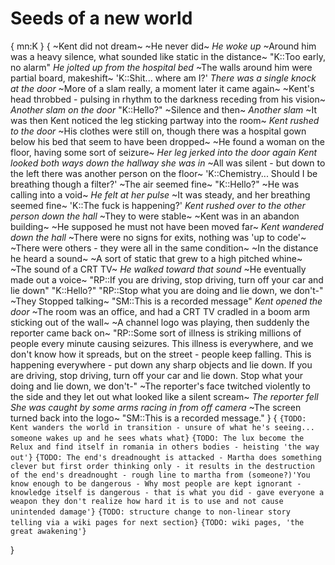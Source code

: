# Seeds of a new world
{
mn:K
}
{
~Kent did not dream~
~He never did~
*He woke up*
~Around him was a heavy silence, what sounded like static in the distance~
"K::Too early, no alarm"
*He jolted up from the hospital bed*
~The walls around him were partial board, makeshift~
'K::Shit... where am I?'
*There was a single knock at the door*
~More of a slam really, a moment later it came again~
~Kent's head throbbed - pulsing in rhythm to the darkness receding from his vision~
*Another slam on the door*
"K::Hello?"
~Silence and then~
*Another slam*
~It was then Kent noticed the leg sticking partway into the room~
*Kent rushed to the door*
~His clothes were still on, though there was a hospital gown below his bed that seem to have been dropped~
~He found a woman on the floor, having some sort of seizure~
*Her leg jerked into the door again*
*Kent looked both ways down the hallway she was in*
~All was silent - but down to the left there was another person on the floor~
'K::Chemistry... 
Should I be breathing though a filter?'
~The air seemed fine~
"K::Hello?"
~He was calling into a void~
*He felt at her pulse*
~It was steady, and her breathing seemed fine~
'K::The fuck is happening?'
*Kent rushed over to the other person down the hall*
~They to were stable~
~Kent was in an abandon building~ 
~He supposed he must not have been moved far~
*Kent wandered down the hall*
~There were no signs for exits, nothing was 'up to code'~
~There were others - they were all in the same condition~
~In the distance he heard a sound~
~A sort of static that grew to a high pitched whine~
~The sound of a CRT TV~
*He walked toward that sound*
~He eventually made out a voice~
"RP::If you are driving, stop driving, turn off your car and lie down"
"K::Hello?"
"RP::Stop what you are doing and lie down, we don't-"
~They Stopped talking~
"SM::This is a recorded message"
*Kent opened the door*
~The room was an office, and had a CRT TV cradled in a boom arm sticking out of the wall~
~A channel logo was playing, then suddenly the reporter came back on~
"RP::Some sort of illness is striking millions of people every minute causing seizures.
This illness is everywhere, and we don't know how it spreads, but on the street - people keep falling.
This is happening everywhere - put down any sharp objects and lie down.
If you are driving, stop driving, turn off your car and lie down.
Stop what your doing and lie down, we don't-"
~The reporter's face twitched violently to the side and they let out what looked like a silent scream~
*The reporter fell*
*She was caught by some arms racing in from off camera*
~The screen turned back into the logo~
"SM::This is a recorded message."
}
{
    `{TODO: Kent wanders the world in transition - unsure of what he's seeing... someone wakes up and he sees whats what}`
    `{TODO: The lux become the Relux and find itself in romania in others bodies - heisting 'the way out'}`
    `{TODO: The end's dreadnought is attacked - Martha does something clever but first order thinking only - it results in the destruction of the end's dreadnought - rough line to martha from (someone?)'You know enough to be dangerous - Why most people are kept ignorant - knowledge itself is dangerous - that is what you did - gave everyone a weapon they don't realize how hard it is to use and not cause unintended damage'}`
    `{TODO: structure change to non-linear story telling via a wiki pages for next section}`
    `{TODO: wiki pages, 'the great awakening'}`
    

}